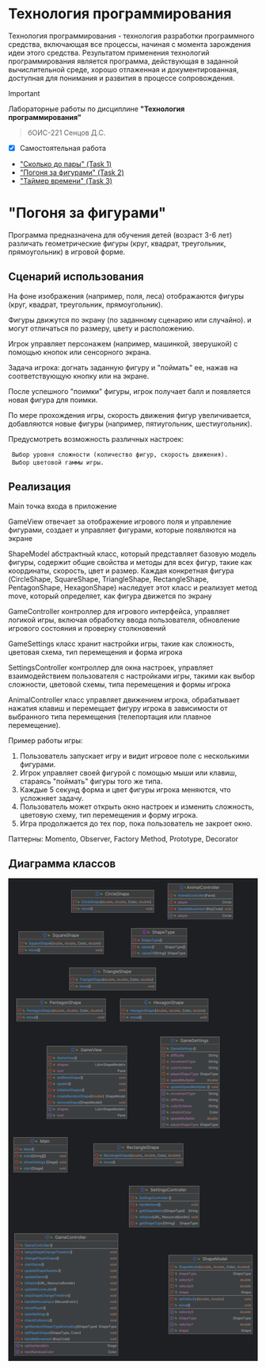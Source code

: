 # Технология программирования
Технология программирования - технология разработки программного средства, включающая все процессы, начиная с момента зарождения идеи этого средства. Результатом применения технологий программирования является программа, действующая в заданной вычислительной среде, хорошо отлаженная и документированная, доступная для понимания и развития в процессе сопровождения.

> [!IMPORTANT]
> Лабораторные работы по дисциплине __"Технология программирования"__
> > бОИС-221 Сенцов Д.С.
- [x] Самостоятельная работа
- ["Сколько до пары" (Task 1)](https://github.com/gedjien/bois221_javafx_sn/tree/prTask_NowLesson)
- ["Погоня за фигурами" (Task 2)](https://github.com/gedjien/bois221_javafx_sn/tree/prTask_%D0%A1hase-for-figures)
- ["Таймер времени" (Task 3)](https://github.com/gedjien/bois221_javafx_sn/tree/prTask_TimerServer)

# "Погоня за фигурами"

Программа предназначена для обучения детей (возраст 3-6 лет) различать геометрические фигуры (круг, квадрат, треугольник, прямоугольник) в игровой форме.


## Сценарий использования

 На фоне изображения (например, поля, леса) отображаются фигуры (круг, квадрат, треугольник, прямоугольник).
 
 Фигуры движутся по экрану (по заданному сценарию или случайно). и могут отличаться по размеру, цвету и расположению.  
 
 Игрок управляет персонажем (например, машинкой, зверушкой) с помощью кнопок или сенсорного экрана.
 
 Задача игрока: догнать заданную фигуру и "поймать" ее, нажав на соответствующую кнопку или на экране.
 
 После успешного "поимки" фигуры, игрок получает балл и появляется новая фигура для поимки.
 
 По мере прохождения игры, скорость движения фигур увеличивается, добавляются новые фигуры (например, пятиугольник, шестиугольник).

 Предусмотреть возможность различных настроек:
 
     Выбор уровня сложности (количество фигур, скорость движения).
     Выбор цветовой гаммы игры.

## Реализация

Main точка входа в приложение

GameView отвечает за отображение игрового поля и управление фигурами, создает и управляет фигурами, которые появляются на экране

ShapeModel абстрактный класс, который представляет базовую модель фигуры, содержит общие свойства и методы для всех фигур, такие как координаты, скорость, цвет и размер.
Каждая конкретная фигура (CircleShape, SquareShape, TriangleShape, RectangleShape, PentagonShape, HexagonShape) наследует этот класс и реализует метод move, который определяет, как фигура движется по экрану

GameController контроллер для игрового интерфейса, управляет логикой игры, включая обработку ввода пользователя, обновление игрового состояния и проверку столкновений

GameSettings класс хранит настройки игры, такие как сложность, цветовая схема, тип перемещения и форма игрока

SettingsController контроллер для окна настроек, управляет взаимодействием пользователя с настройками игры, такими как выбор сложности, цветовой схемы, типа перемещения и формы игрока

AnimalController класс управляет движением игрока, обрабатывает нажатия клавиш и перемещает фигуру игрока в зависимости от выбранного типа перемещения (телепортация или плавное перемещение).

Пример работы игры:
1. Пользователь запускает игру и видит игровое поле с несколькими фигурами.
2. Игрок управляет своей фигурой с помощью мыши или клавиш, стараясь "поймать" фигуры того же типа.
3. Каждые 5 секунд форма и цвет фигуры игрока меняются, что усложняет задачу.
4. Пользователь может открыть окно настроек и изменить сложность, цветовую схему, тип перемещения и форму игрока.
5. Игра продолжается до тех пор, пока пользователь не закроет окно.

Паттерны:
Momento, Observer, Factory Method, Prototype, Decorator

## Диаграмма классов
![class diagram](bois221_javafx_sn-prTask_-hase-for-figures.png)
